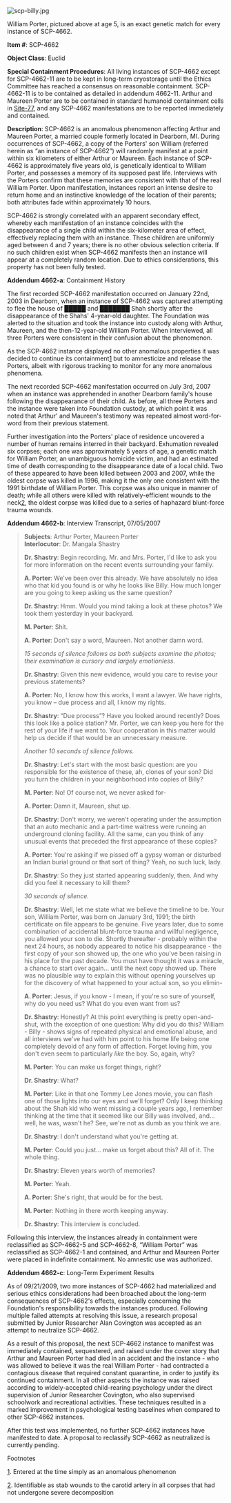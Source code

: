 ![scp-billy.jpg](http://scp-wiki.wdfiles.com/local--files/scp-4662/scp-billy.jpg)

William Porter, pictured above at age 5, is an exact genetic match for every instance of SCP-4662.

**Item #**: SCP-4662

**Object Class**: Euclid

**Special Containment Procedures**: All living instances of SCP-4662 except for SCP-4662-11 are to be kept in long-term cryostorage until the Ethics Committee has reached a consensus on reasonable containment. SCP-4662-11 is to be contained as detailed in addendum 4662-11. Arthur and Maureen Porter are to be contained in standard humanoid containment cells in [Site-77](http://www.scp-wiki.net/secure-facility-dossier-site-77), and any SCP-4662 manifestations are to be reported immediately and contained.

**Description**: SCP-4662 is an anomalous phenomenon affecting Arthur and Maureen Porter, a married couple formerly located in Dearborn, MI. During occurrences of SCP-4662, a copy of the Porters' son William (referred herein as “an instance of SCP-4662”) will randomly manifest at a point within six kilometers of either Arthur or Maureen. Each instance of SCP-4662 is approximately five years old, is genetically identical to William Porter, and possesses a memory of its supposed past life. Interviews with the Porters confirm that these memories are consistent with that of the real William Porter. Upon manifestation, instances report an intense desire to return home and an instinctive knowledge of the location of their parents; both attributes fade within approximately 10 hours.

SCP-4662 is strongly correlated with an apparent secondary effect, whereby each manifestation of an instance coincides with the disappearance of a single child within the six-kilometer area of effect, effectively replacing them with an instance. These children are uniformly aged between 4 and 7 years; there is no other obvious selection criteria. If no such children exist when SCP-4662 manifests then an instance will appear at a completely random location. Due to ethics considerations, this property has not been fully tested.

**Addendum 4662-a**: Containment History

The first recorded SCP-4662 manifestation occurred on January 22nd, 2003 in Dearborn, when an instance of SCP-4662 was captured attempting to flee the house of █████ and ███████ Shah shortly after the disappearance of the Shahs' 4-year-old daughter. The Foundation was alerted to the situation and took the instance into custody along with Arthur, Maureen, and the then-12-year-old William Porter. When interviewed, all three Porters were consistent in their confusion about the phenomenon.

As the SCP-4662 instance displayed no other anomalous properties it was decided to continue its containment[1](javascript:;) but to amnesticize and release the Porters, albeit with rigorous tracking to monitor for any more anomalous phenomena.

The next recorded SCP-4662 manifestation occurred on July 3rd, 2007 when an instance was apprehended in another Dearborn family's house following the disappearance of their child. As before, all three Porters and the instance were taken into Foundation custody, at which point it was noted that Arthur' and Maureen's testimony was repeated almost word-for-word from their previous statement.

Further investigation into the Porters' place of residence uncovered a number of human remains interred in their backyard. Exhumation revealed six corpses; each one was approximately 5 years of age, a genetic match for William Porter, an unambiguous homicide victim, and had an estimated time of death corresponding to the disappearance date of a local child. Two of these appeared to have been killed between 2003 and 2007, while the oldest corpse was killed in 1996, making it the only one consistent with the 1991 birthdate of William Porter. This corpse was also unique in manner of death; while all others were killed with relatively-efficient wounds to the neck[2](javascript:;), the oldest corpse was killed due to a series of haphazard blunt-force trauma wounds.

**Addendum 4662-b**: Interview Transcript, 07/05/2007

> **Subjects**: Arthur Porter, Maureen Porter  
> **Interlocutor**: Dr. Mangala Shastry
> 
> **Dr. Shastry**: Begin recording. Mr. and Mrs. Porter, I'd like to ask you for more information on the recent events surrounding your family.
> 
> **A. Porter**: We've been over this already. We have absolutely no idea who that kid you found is or why he looks like Billy. How much longer are you going to keep asking us the same question?
> 
> **Dr. Shastry**: Hmm. Would you mind taking a look at these photos? We took them yesterday in your backyard.
> 
> **M. Porter**: Shit.
> 
> **A. Porter**: Don't say a word, Maureen. Not another damn word.
> 
> _15 seconds of silence follows as both subjects examine the photos; their examination is cursory and largely emotionless._
> 
> **Dr. Shastry**: Given this new evidence, would you care to revise your previous statements?
> 
> **A. Porter**: No, I know how this works, I want a lawyer. We have rights, you know – due process and all, I know my rights.
> 
> **Dr. Shastry**: “Due process”? Have you looked around recently? Does this look like a police station? Mr. Porter, we can keep you here for the rest of your life if we want to. Your cooperation in this matter would help us decide if that would be an unnecessary measure.
> 
> _Another 10 seconds of silence follows._
> 
> **Dr. Shastry**: Let's start with the most basic question: are you responsible for the existence of these, ah, clones of your son? Did you turn the children in your neighborhood into copies of Billy?
> 
> **M. Porter**: No! Of course not, we never asked for-
> 
> **A. Porter**: Damn it, Maureen, shut up.
> 
> **Dr. Shastry**: Don't worry, we weren't operating under the assumption that an auto mechanic and a part-time waitress were running an underground cloning facility. All the same, can you think of any unusual events that preceded the first appearance of these copies?
> 
> **A. Porter**: You're asking if we pissed off a gypsy woman or disturbed an Indian burial ground or that sort of thing? Yeah, no such luck, lady.
> 
> **Dr. Shastry**: So they just started appearing suddenly, then. And why did you feel it necessary to kill them?
> 
> _30 seconds of silence._
> 
> **Dr. Shastry**: Well, let me state what we believe the timeline to be. Your son, William Porter, was born on January 3rd, 1991; the birth certificate on file appears to be genuine. Five years later, due to some combination of accidental blunt-force trauma and willful negligence, you allowed your son to die. Shortly thereafter - probably within the next 24 hours, as nobody appeared to notice his disappearance - the first copy of your son showed up, the one who you've been raising in his place for the past decade. You must have thought it was a miracle, a chance to start over again… until the next copy showed up. There was no plausible way to explain this without opening yourselves up for the discovery of what happened to your actual son, so you elimin-
> 
> **A. Porter**: Jesus, if you know - I mean, if you're so sure of yourself, why do you need us? What do you even want from us?
> 
> **Dr. Shastry**: Honestly? At this point everything is pretty open-and-shut, with the exception of one question: Why did you do this? William - Billy - shows signs of repeated physical and emotional abuse, and all interviews we've had with him point to his home life being one completely devoid of any form of affection. Forget loving him, you don't even seem to particularly _like_ the boy. So, again, why?
> 
> **M. Porter**: You can make us forget things, right?
> 
> **Dr. Shastry**: What?
> 
> **M. Porter**: Like in that one Tommy Lee Jones movie, you can flash one of those lights into our eyes and we'll forget? Only I keep thinking about the Shah kid who went missing a couple years ago, I remember thinking at the time that it seemed like our Billy was involved, and… well, he was, wasn't he? See, we're not as dumb as you think we are.
> 
> **Dr. Shastry**: I don't understand what you're getting at.
> 
> **M. Porter**: Could you just… make us forget about this? All of it. The whole thing.
> 
> **Dr. Shastry**: Eleven years worth of memories?
> 
> **M. Porter**: Yeah.
> 
> **A. Porter**: She's right, that would be for the best.
> 
> **M. Porter**: Nothing in there worth keeping anyway.
> 
> **Dr. Shastry**: This interview is concluded.

Following this interview, the instances already in containment were reclassified as SCP-4662-5 and SCP-4662-8, “William Porter” was reclassified as SCP-4662-1 and contained, and Arthur and Maureen Porter were placed in indefinite containment. No amnestic use was authorized.

**Addendum 4662-c**: Long-Term Experiment Results

As of 09/21/2009, two more instances of SCP-4662 had materialized and serious ethics considerations had been broached about the long-term consequences of SCP-4662's effects, especially concerning the Foundation's responsibility towards the instances produced. Following multiple failed attempts at resolving this issue, a research proposal submitted by Junior Researcher Alan Covington was accepted as an attempt to neutralize SCP-4662.

As a result of this proposal, the next SCP-4662 instance to manifest was immediately contained, sequestered, and raised under the cover story that Arthur and Maureen Porter had died in an accident and the instance - who was allowed to believe it was the real William Porter - had contracted a contagious disease that required constant quarantine, in order to justify its continued containment. In all other aspects the instance was raised according to widely-accepted child-rearing psychology under the direct supervision of Junior Researcher Covington, who also supervised schoolwork and recreational activities. These techniques resulted in a marked improvement in psychological testing baselines when compared to other SCP-4662 instances.

After this test was implemented, no further SCP-4662 instances have manifested to date. A proposal to reclassify SCP-4662 as neutralized is currently pending.

Footnotes

[1](javascript:;). Entered at the time simply as an anomalous phenomenon

[2](javascript:;). Identifiable as stab wounds to the carotid artery in all corpses that had not undergone severe decomposition